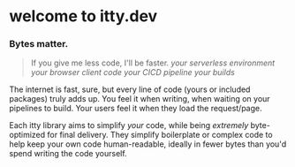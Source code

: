 # welcome to <span class="accent">itty</span>.dev

###  Bytes matter.

> If you give me less code, I'll be faster. 
<cite>your serverless environment</cite>
<cite>your browser client code</cite>
<cite>your CICD pipeline</cite>
<cite>your builds</cite>


The internet is fast, sure, but every line of code (yours or included packages) truly adds up.  You feel it when writing, when waiting on your pipelines to build.  Your users feel it when they load the request/page.

Each itty library aims to simplify *your* code, while being *extremely* byte-optimized for final delivery. They simplify boilerplate or complex code to help keep your own code human-readable, ideally in fewer bytes than you'd spend writing the code yourself.

<style>
  cite {
    margin-top: 1em;
  }
  
  cite + cite {
    margin-top: -0.5em;
  }
</style>
